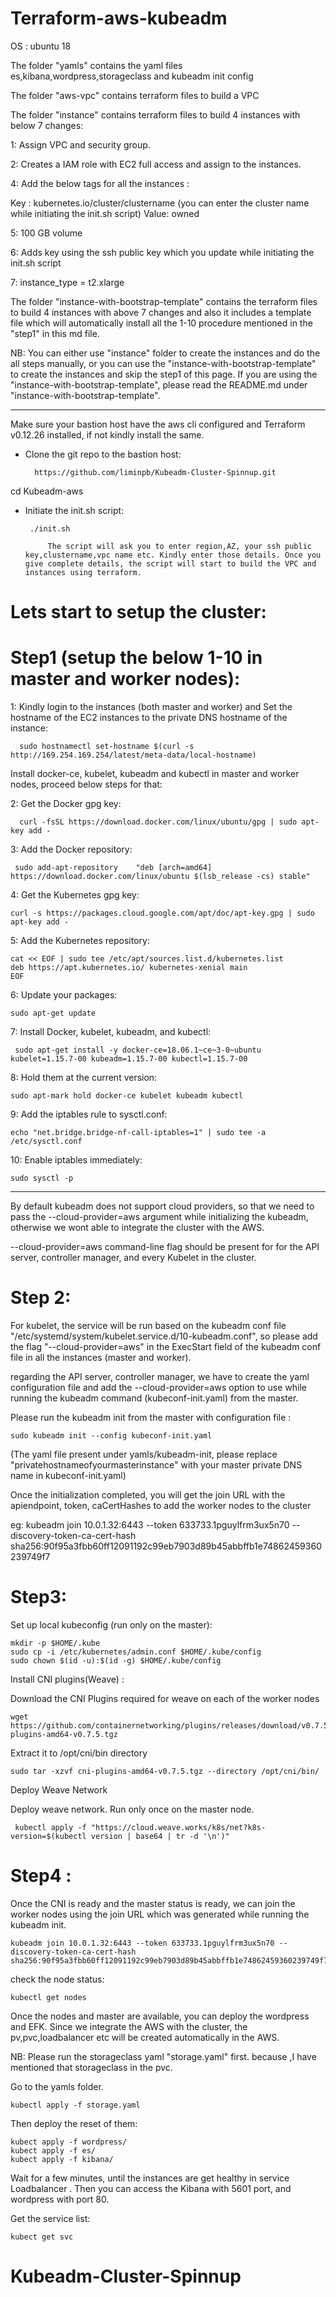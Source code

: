 # Terraform-aws-kubeadm

OS : ubuntu 18

The folder "yamls" contains the yaml files es,kibana,wordpress,storageclass and kubeadm init config

The folder "aws-vpc" contains terraform files to build a VPC

The folder "instance" contains terraform files to build 4 instances with below 7 changes:
 
 1: Assign VPC and security group.
 
 2: Creates a IAM role with EC2 full access and assign to the instances.
 
 4: Add the below tags for all the instances :
 
  Key : kubernetes.io/cluster/clustername (you can enter the cluster name while initiating the init.sh script)
  Value: owned 

  5: 100 GB volume

  6: Adds key using the ssh public key which you update while initiating the init.sh script

  7: instance_type = t2.xlarge
 
 The folder "instance-with-bootstrap-template" contains the terraform files to build 4 instances with above 7 changes and also it includes a template file which will automatically install all the 1-10 procedure mentioned in the "step1" in this md file. 
 
NB: You can either use "instance" folder to create the instances and  do the all steps manually, or you can use the "instance-with-bootstrap-template" to create the instances and skip the step1 of this page. If you are using the "instance-with-bootstrap-template", please read the README.md under "instance-with-bootstrap-template".
 


************************************************************************************************************

Make sure your bastion host have the aws cli configured and  Terraform v0.12.26 installed, if not kindly install the same.


* Clone the git repo to the bastion host:

		https://github.com/liminpb/Kubeadm-Cluster-Spinnup.git

cd Kubeadm-aws


* Initiate the init.sh script:

       ./init.sh

           The script will ask you to enter region,AZ, your ssh public key,clustername,vpc name etc. Kindly enter those details. Once you give complete details, the script will start to build the VPC and instances using terraform.


#      Lets start to setup the cluster:


# Step1 (setup the below 1-10 in master and worker nodes):

  1: Kindly login to the instances (both master and worker) and Set the hostname of the EC2 instances to the private DNS hostname of the instance:
 
      sudo hostnamectl set-hostname $(curl -s http://169.254.169.254/latest/meta-data/local-hostname)
 
 Install docker-ce, kubelet, kubeadm and kubectl in master and worker nodes, proceed below steps for that:
 
  2: Get the Docker gpg key:

      curl -fsSL https://download.docker.com/linux/ubuntu/gpg | sudo apt-key add -

  3: Add the Docker repository:

     sudo add-apt-repository    "deb [arch=amd64] https://download.docker.com/linux/ubuntu $(lsb_release -cs) stable"
  
  
   4: Get the Kubernetes gpg key:

    curl -s https://packages.cloud.google.com/apt/doc/apt-key.gpg | sudo apt-key add -

   5: Add the Kubernetes repository:

    cat << EOF | sudo tee /etc/apt/sources.list.d/kubernetes.list
    deb https://apt.kubernetes.io/ kubernetes-xenial main
    EOF

   6: Update your packages:

    sudo apt-get update

   7: Install Docker, kubelet, kubeadm, and kubectl:
  
     sudo apt-get install -y docker-ce=18.06.1~ce~3-0~ubuntu kubelet=1.15.7-00 kubeadm=1.15.7-00 kubectl=1.15.7-00

   8: Hold them at the current version:

    sudo apt-mark hold docker-ce kubelet kubeadm kubectl

   9: Add the iptables rule to sysctl.conf:

    echo "net.bridge.bridge-nf-call-iptables=1" | sudo tee -a /etc/sysctl.conf

   10: Enable iptables immediately:

    sudo sysctl -p

---------------------------------------------------------------

By default kubeadm does not support cloud providers, so that we need to pass the --cloud-provider=aws argument while initializing the kubeadm, otherwise we wont able to integrate the cluster with the AWS.

--cloud-provider=aws command-line flag should be present for for the API server, controller manager, and every Kubelet in the cluster.

# Step 2:

For kubelet, the service will be run based on the kubeadm conf file "/etc/systemd/system/kubelet.service.d/10-kubeadm.conf", so please add the flag "--cloud-provider=aws" in the ExecStart field of the kubeadm conf file in all the instances (master and worker).

regarding the  API server, controller manager, we have to create the yaml configuration file and add the --cloud-provider=aws option to use while running the kubeadm command (kubeconf-init.yaml) from the master.

Please run the kubeadm init from the master with configuration file : 

    sudo kubeadm init --config kubeconf-init.yaml
    
(The yaml file present under yamls/kubeadm-init, please replace "privatehostnameofyourmasterinstance" with your master private DNS name in kubeconf-init.yaml)

Once the initialization completed, you will get the join URL with the apiendpoint, token,  caCertHashes to add the worker nodes to the cluster

eg:   kubeadm join 10.0.1.32:6443 --token 633733.1pguylfrm3ux5n70 --discovery-token-ca-cert-hash sha256:90f95a3fbb60ff12091192c99eb7903d89b45abbffb1e74862459360239749f7

# Step3:


Set up local kubeconfig (run only on the master):

    mkdir -p $HOME/.kube
    sudo cp -i /etc/kubernetes/admin.conf $HOME/.kube/config
    sudo chown $(id -u):$(id -g) $HOME/.kube/config




Install CNI plugins(Weave) :

Download the CNI Plugins required for weave on each of the worker nodes

    wget https://github.com/containernetworking/plugins/releases/download/v0.7.5/cni-plugins-amd64-v0.7.5.tgz

Extract it to /opt/cni/bin directory

    sudo tar -xzvf cni-plugins-amd64-v0.7.5.tgz --directory /opt/cni/bin/

Deploy Weave Network

Deploy weave network. Run only once on the master node.

     kubectl apply -f "https://cloud.weave.works/k8s/net?k8s-version=$(kubectl version | base64 | tr -d '\n')"




# Step4 :

Once the CNI is ready and the master status is ready, we can join the worker nodes using the join URL which was generated while running the kubeadm init.

    kubeadm join 10.0.1.32:6443 --token 633733.1pguylfrm3ux5n70 --discovery-token-ca-cert-hash    sha256:90f95a3fbb60ff12091192c99eb7903d89b45abbffb1e74862459360239749f7




check the node status:

    kubectl get nodes


Once the nodes and master are available, you can deploy the wordpress and EFK. Since we integrate the AWS with the cluster, the pv,pvc,loadbalancer etc will be created automatically in the AWS.

NB: Please run the storageclass yaml "storage.yaml" first. because ,I have mentioned that storageclass in the pvc.

Go to the yamls folder.
    
    kubectl apply -f storage.yaml

Then deploy the reset of them:

    kubect apply -f wordpress/
    kubect apply -f es/
    kubect apply -f kibana/
    
 Wait for a few minutes, until the instances are get healthy in service Loadbalancer . Then you can access the Kibana with 5601 port, and wordpress with port 80.
 
 Get the service list:
    
    kubect get svc
# Kubeadm-Cluster-Spinnup
